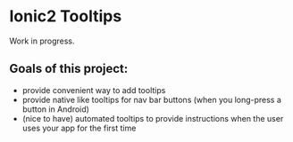 # Ionic2 Tooltips

Work in progress.

## Goals of this project:
- provide convenient way to add tooltips
- provide native like tooltips for nav bar buttons (when you long-press a button in Android)
- (nice to have) automated tooltips to provide instructions when the user uses your app for the first time